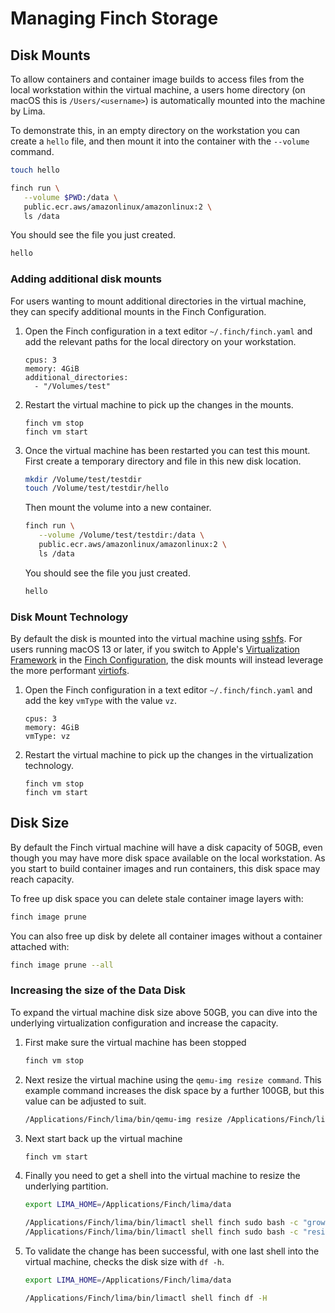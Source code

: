 # Managing Finch Storage

## Disk Mounts

To allow containers and container image builds to access files from the local
workstation within the virtual machine, a users home directory (on macOS this is
`/Users/<username>`) is automatically
mounted into the machine by Lima.

To demonstrate this, in an empty directory on the workstation you can create a
`hello` file, and then mount it into the container with the `--volume` command.

```bash
touch hello

finch run \
   --volume $PWD:/data \
   public.ecr.aws/amazonlinux/amazonlinux:2 \
   ls /data
```

You should see the file you just created.

```bash
hello
```

### Adding additional disk mounts

For users wanting to mount additional directories in the virtual machine, they
can specify additional mounts in the Finch Configuration.

1. Open the Finch configuration in a text editor `~/.finch/finch.yaml` and add
   the relevant paths for the local directory on your workstation.

    ```
    cpus: 3
    memory: 4GiB
    additional_directories:
      - "/Volumes/test"
    ```

2. Restart the virtual machine to pick up the changes in the mounts.

    ```
    finch vm stop
    finch vm start
    ```

3. Once the virtual machine has been restarted you can test this mount. First
   create a temporary directory and file in this new disk location.

    ```bash
    mkdir /Volume/test/testdir
    touch /Volume/test/testdir/hello
    ```

    Then mount the volume into a new container.

    ```bash
    finch run \
       --volume /Volume/test/testdir:/data \
       public.ecr.aws/amazonlinux/amazonlinux:2 \
       ls /data
    ```

    You should see the file you just created.

    ```bash
    hello
    ```


### Disk Mount Technology

By default the disk is mounted into the virtual machine using
[sshfs](https://github.com/libfuse/sshfs). For users running macOS 13 or later,
if you switch to Apple's [Virtualization
Framework](https://developer.apple.com/documentation/virtualization) in the
[Finch Configuration](docs/configuration-reference/), the disk mounts will
instead leverage the more performant
[virtiofs](https://developer.apple.com/documentation/virtualization/shared_directories).

1. Open the Finch configuration in a text editor `~/.finch/finch.yaml` and add
   the key `vmType` with the value `vz`.

    ```
    cpus: 3
    memory: 4GiB
    vmType: vz
    ```

2. Restart the virtual machine to pick up the changes in the virtualization technology.

    ```
    finch vm stop
    finch vm start
    ```

## Disk Size

By default the Finch virtual machine will have a disk capacity of 50GB, even
though you may have more disk space available on the local workstation. As you
start to build container images and run containers, this disk space may reach
capacity.

To free up disk space you can delete stale container image layers with:

```bash
finch image prune
```

You can also free up disk by delete all container images without a container
attached with:

```bash
finch image prune --all
```

### Increasing the size of the Data Disk

To expand the virtual machine disk size above 50GB, you can dive into the
underlying virtualization configuration and increase the capacity.

1. First make sure the virtual machine has been stopped

    ```bash
    finch vm stop
    ```

2. Next resize the virtual machine using the `qemu-img resize command`. This
   example command increases the disk space by a further 100GB, but this value
   can be adjusted to suit.

    ```bash
    /Applications/Finch/lima/bin/qemu-img resize /Applications/Finch/lima/data/_disks/finch/datadisk +100G
    ```

3. Next start back up the virtual machine

    ```bash
    finch vm start
    ```

4. Finally you need to get a shell into the virtual machine to resize the
   underlying partition.

    ```bash
    export LIMA_HOME=/Applications/Finch/lima/data

    /Applications/Finch/lima/bin/limactl shell finch sudo bash -c "growpart /dev/vdb1"
    /Applications/Finch/lima/bin/limactl shell finch sudo bash -c "resize2fs /dev/vdb1"
    ```

5. To validate the change has been successful, with one last shell into the
   virtual machine, checks the disk size with `df -h`.

    ```bash
    export LIMA_HOME=/Applications/Finch/lima/data

    /Applications/Finch/lima/bin/limactl shell finch df -H
    ```
